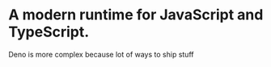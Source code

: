 # A modern runtime for JavaScript and TypeScript.

Deno is more complex because lot of ways to ship stuff

